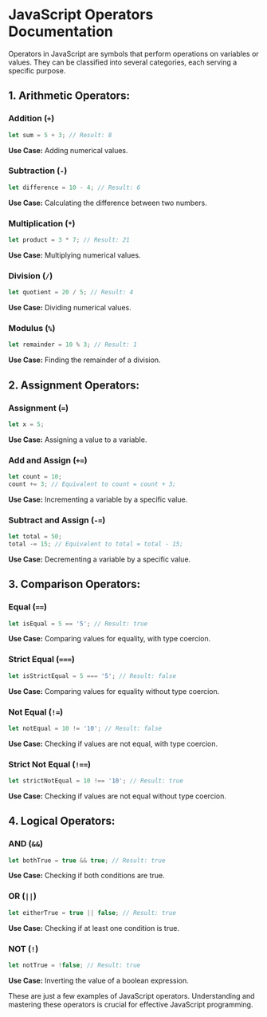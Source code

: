 # JavaScript Operators Documentation

Operators in JavaScript are symbols that perform operations on variables or values. They can be classified into several categories, each serving a specific purpose.

## 1. **Arithmetic Operators:**

### Addition (`+`)
```javascript
let sum = 5 + 3; // Result: 8
```
**Use Case:** Adding numerical values.

### Subtraction (`-`)
```javascript
let difference = 10 - 4; // Result: 6
```
**Use Case:** Calculating the difference between two numbers.

### Multiplication (`*`)
```javascript
let product = 3 * 7; // Result: 21
```
**Use Case:** Multiplying numerical values.

### Division (`/`)
```javascript
let quotient = 20 / 5; // Result: 4
```
**Use Case:** Dividing numerical values.

### Modulus (`%`)
```javascript
let remainder = 10 % 3; // Result: 1
```
**Use Case:** Finding the remainder of a division.

## 2. **Assignment Operators:**

### Assignment (`=`)
```javascript
let x = 5;
```
**Use Case:** Assigning a value to a variable.

### Add and Assign (`+=`)
```javascript
let count = 10;
count += 3; // Equivalent to count = count + 3;
```
**Use Case:** Incrementing a variable by a specific value.

### Subtract and Assign (`-=`)
```javascript
let total = 50;
total -= 15; // Equivalent to total = total - 15;
```
**Use Case:** Decrementing a variable by a specific value.

## 3. **Comparison Operators:**

### Equal (`==`)
```javascript
let isEqual = 5 == '5'; // Result: true
```
**Use Case:** Comparing values for equality, with type coercion.

### Strict Equal (`===`)
```javascript
let isStrictEqual = 5 === '5'; // Result: false
```
**Use Case:** Comparing values for equality without type coercion.

### Not Equal (`!=`)
```javascript
let notEqual = 10 != '10'; // Result: false
```
**Use Case:** Checking if values are not equal, with type coercion.

### Strict Not Equal (`!==`)
```javascript
let strictNotEqual = 10 !== '10'; // Result: true
```
**Use Case:** Checking if values are not equal without type coercion.

## 4. **Logical Operators:**

### AND (`&&`)
```javascript
let bothTrue = true && true; // Result: true
```
**Use Case:** Checking if both conditions are true.

### OR (`||`)
```javascript
let eitherTrue = true || false; // Result: true
```
**Use Case:** Checking if at least one condition is true.

### NOT (`!`)
```javascript
let notTrue = !false; // Result: true
```
**Use Case:** Inverting the value of a boolean expression.

These are just a few examples of JavaScript operators. Understanding and mastering these operators is crucial for effective JavaScript programming.